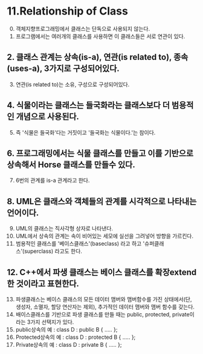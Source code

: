 # 11.Relationship of Class

0. 객체지향프로그래밍에서 클래스는 단독으로 사용되지 않는다.
1. 프로그램에서는 여러개의 클래스를 사용하면 이 클래스들은 서로 연관이 있다.
## 2. 클래스 관계는 상속(is-a), 연관(is related to), 종속(uses-a), 3가지로 구성되어있다.
3. 연관(is related to)는 소유, 구성으로 구성되어있다.
## 4. 식물이라는 클래스는 들국화라는 클래스보다 더 범용적인 개념으로 사용된다.
5. 즉 '식물은 들국화'다는 거짓이고 '들국화는 식물이다.'는 참이다.
## 6. 프로그래밍에서는 식물 클래스를 만들고 이를 기반으로 상속해서 Horse 클래스를 만들수 있다.
7. 6번의 관계를 is-a 관계라고 한다.
## 8. UML은 클래스와 객체들의 관계를 시각적으로 나타내는 언어이다.
9. UML의 클래스는 직사각형 상자로 나타낸다.
10. UML에서 상속의 관계는 속이 비어있는 세모에 실선을 그려넣어 방향을 가르킨다.
11. 범용적인 클래스를 '베이스클래스'(baseclass) 라고 하고 '슈퍼클래스'(superclass) 라고도 한다.
## 12. C++에서 파생 클래스는 베이스 클래스를 확장extend한 것이라고 표현한다.
13. 파생클래스는 베이스 클래스의 모든 데이터 맴버와 맴버함수를 가진 상태에서(단, 생성자, 소멸자, 할당 연산자는 제외), 추가적인 데이터 맴버와 맴버 함수를 갖는다.
14. 배이스클래스를 기반으로 파생 클래스를 만들 때는 public, protected, private이라는 3가지 선택지가 있다.
15. public상속의 예 :  class D : public B { ..... };
16. Protected상속의 예 :  class D : protected B { ..... };
15. Private상속의 예 :  class D : private B { ..... };

